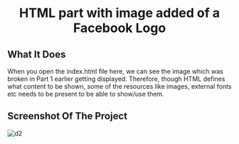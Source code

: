 <h1 align="center"> HTML part with image added of a Facebook Logo </h1>

## What It Does

When you open the index.html file here, we can see the image which was broken in Part 1 earlier getting displayed. 
Therefore, though HTML defines what content to be shown, some of the resources like images, external fonts etc needs to be present to be able to show/use them.

## Screenshot Of The Project
![d2](https://user-images.githubusercontent.com/62853703/210116208-3d4cd5e9-8b03-4871-b8b7-1038e2595036.png)


